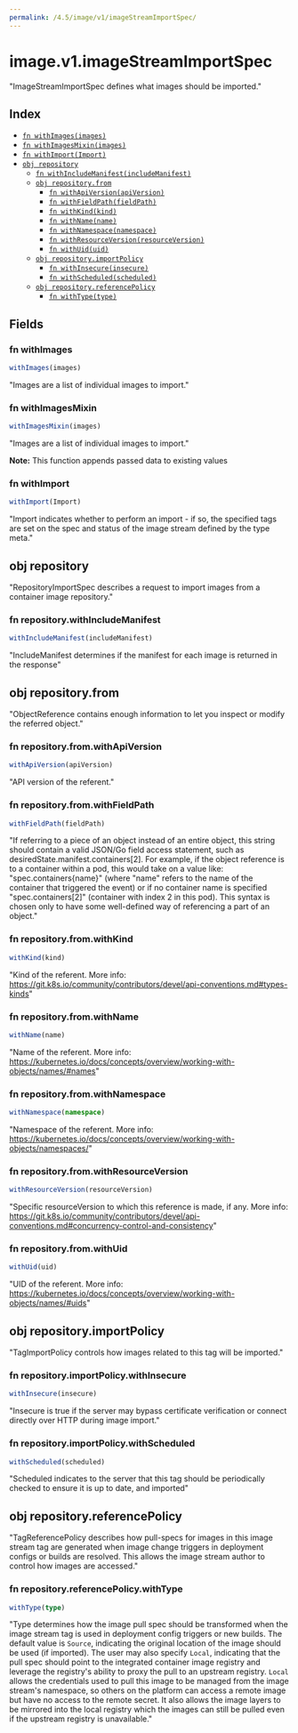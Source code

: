 ```yaml
---
permalink: /4.5/image/v1/imageStreamImportSpec/
---
```


# image.v1.imageStreamImportSpec

"ImageStreamImportSpec defines what images should be imported."

## Index

* [`fn withImages(images)`](#fn-withimages)
* [`fn withImagesMixin(images)`](#fn-withimagesmixin)
* [`fn withImport(Import)`](#fn-withimport)
* [`obj repository`](#obj-repository)
  * [`fn withIncludeManifest(includeManifest)`](#fn-repositorywithincludemanifest)
  * [`obj repository.from`](#obj-repositoryfrom)
    * [`fn withApiVersion(apiVersion)`](#fn-repositoryfromwithapiversion)
    * [`fn withFieldPath(fieldPath)`](#fn-repositoryfromwithfieldpath)
    * [`fn withKind(kind)`](#fn-repositoryfromwithkind)
    * [`fn withName(name)`](#fn-repositoryfromwithname)
    * [`fn withNamespace(namespace)`](#fn-repositoryfromwithnamespace)
    * [`fn withResourceVersion(resourceVersion)`](#fn-repositoryfromwithresourceversion)
    * [`fn withUid(uid)`](#fn-repositoryfromwithuid)
  * [`obj repository.importPolicy`](#obj-repositoryimportpolicy)
    * [`fn withInsecure(insecure)`](#fn-repositoryimportpolicywithinsecure)
    * [`fn withScheduled(scheduled)`](#fn-repositoryimportpolicywithscheduled)
  * [`obj repository.referencePolicy`](#obj-repositoryreferencepolicy)
    * [`fn withType(type)`](#fn-repositoryreferencepolicywithtype)

## Fields

### fn withImages

```ts
withImages(images)
```

"Images are a list of individual images to import."

### fn withImagesMixin

```ts
withImagesMixin(images)
```

"Images are a list of individual images to import."

**Note:** This function appends passed data to existing values

### fn withImport

```ts
withImport(Import)
```

"Import indicates whether to perform an import - if so, the specified tags are set on the spec and status of the image stream defined by the type meta."

## obj repository

"RepositoryImportSpec describes a request to import images from a container image repository."

### fn repository.withIncludeManifest

```ts
withIncludeManifest(includeManifest)
```

"IncludeManifest determines if the manifest for each image is returned in the response"

## obj repository.from

"ObjectReference contains enough information to let you inspect or modify the referred object."

### fn repository.from.withApiVersion

```ts
withApiVersion(apiVersion)
```

"API version of the referent."

### fn repository.from.withFieldPath

```ts
withFieldPath(fieldPath)
```

"If referring to a piece of an object instead of an entire object, this string should contain a valid JSON/Go field access statement, such as desiredState.manifest.containers[2]. For example, if the object reference is to a container within a pod, this would take on a value like: \"spec.containers{name}\" (where \"name\" refers to the name of the container that triggered the event) or if no container name is specified \"spec.containers[2]\" (container with index 2 in this pod). This syntax is chosen only to have some well-defined way of referencing a part of an object."

### fn repository.from.withKind

```ts
withKind(kind)
```

"Kind of the referent. More info: https://git.k8s.io/community/contributors/devel/api-conventions.md#types-kinds"

### fn repository.from.withName

```ts
withName(name)
```

"Name of the referent. More info: https://kubernetes.io/docs/concepts/overview/working-with-objects/names/#names"

### fn repository.from.withNamespace

```ts
withNamespace(namespace)
```

"Namespace of the referent. More info: https://kubernetes.io/docs/concepts/overview/working-with-objects/namespaces/"

### fn repository.from.withResourceVersion

```ts
withResourceVersion(resourceVersion)
```

"Specific resourceVersion to which this reference is made, if any. More info: https://git.k8s.io/community/contributors/devel/api-conventions.md#concurrency-control-and-consistency"

### fn repository.from.withUid

```ts
withUid(uid)
```

"UID of the referent. More info: https://kubernetes.io/docs/concepts/overview/working-with-objects/names/#uids"

## obj repository.importPolicy

"TagImportPolicy controls how images related to this tag will be imported."

### fn repository.importPolicy.withInsecure

```ts
withInsecure(insecure)
```

"Insecure is true if the server may bypass certificate verification or connect directly over HTTP during image import."

### fn repository.importPolicy.withScheduled

```ts
withScheduled(scheduled)
```

"Scheduled indicates to the server that this tag should be periodically checked to ensure it is up to date, and imported"

## obj repository.referencePolicy

"TagReferencePolicy describes how pull-specs for images in this image stream tag are generated when image change triggers in deployment configs or builds are resolved. This allows the image stream author to control how images are accessed."

### fn repository.referencePolicy.withType

```ts
withType(type)
```

"Type determines how the image pull spec should be transformed when the image stream tag is used in deployment config triggers or new builds. The default value is `Source`, indicating the original location of the image should be used (if imported). The user may also specify `Local`, indicating that the pull spec should point to the integrated container image registry and leverage the registry's ability to proxy the pull to an upstream registry. `Local` allows the credentials used to pull this image to be managed from the image stream's namespace, so others on the platform can access a remote image but have no access to the remote secret. It also allows the image layers to be mirrored into the local registry which the images can still be pulled even if the upstream registry is unavailable."